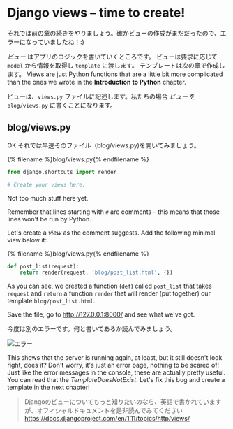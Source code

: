 # Django views – time to create!

それでは前の章の続きをやりましょう。確かビューの作成がまだだったので、エラーになっていましたね！:)

*ビュー* はアプリのロジックを書いていくところです。 ビューは要求に応じて `model` から情報を取得し `template` に渡します。 テンプレートは次の章で作成します。 Views are just Python functions that are a little bit more complicated than the ones we wrote in the **Introduction to Python** chapter.

ビューは、`views.py` ファイルに記述します。私たちの場合 *ビュー* を `blog/views.py` に書くことになります。

## blog/views.py

OK それでは早速そのファイル（blog/views.py)を開いてみましょう。

{% filename %}blog/views.py{% endfilename %}

```python
from django.shortcuts import render

# Create your views here.
```

Not too much stuff here yet.

Remember that lines starting with `#` are comments – this means that those lines won't be run by Python.

Let's create a *view* as the comment suggests. Add the following minimal view below it:

{% filename %}blog/views.py{% endfilename %}

```python
def post_list(request):
    return render(request, 'blog/post_list.html', {})
```

As you can see, we created a function (`def`) called `post_list` that takes `request` and `return` a function `render` that will render (put together) our template `blog/post_list.html`.

Save the file, go to http://127.0.0.1:8000/ and see what we've got.

今度は別のエラーです。何と書いてあるか読んでみましょう。

![エラー](images/error.png)

This shows that the server is running again, at least, but it still doesn't look right, does it? Don't worry, it's just an error page, nothing to be scared of! Just like the error messages in the console, these are actually pretty useful. You can read that the *TemplateDoesNotExist*. Let's fix this bug and create a template in the next chapter!

> Djangoのビューについてもっと知りたいのなら、英語で書かれていますが、オフィシャルドキュメントを是非読んでみてください https://docs.djangoproject.com/en/1.11/topics/http/views/
